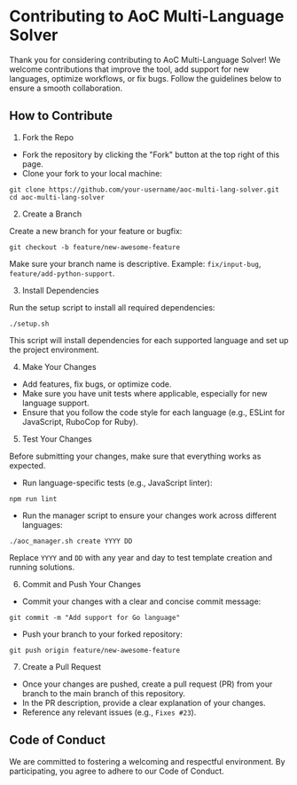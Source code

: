 # Contributing to AoC Multi-Language Solver

Thank you for considering contributing to AoC Multi-Language Solver! We welcome contributions that improve the tool, add support for new languages, optimize workflows, or fix bugs. Follow the guidelines below to ensure a smooth collaboration.

## How to Contribute

1. Fork the Repo
- Fork the repository by clicking the "Fork" button at the top right of this page.
- Clone your fork to your local machine:

```
git clone https://github.com/your-username/aoc-multi-lang-solver.git
cd aoc-multi-lang-solver
```

2. Create a Branch

Create a new branch for your feature or bugfix:

```
git checkout -b feature/new-awesome-feature
```

Make sure your branch name is descriptive. Example: ``fix/input-bug``, ``feature/add-python-support``.

3. Install Dependencies

Run the setup script to install all required dependencies:

```./setup.sh```

This script will install dependencies for each supported language and set up the project environment.

4. Make Your Changes
- Add features, fix bugs, or optimize code.
- Make sure you have unit tests where applicable, especially for new language support.
- Ensure that you follow the code style for each language (e.g., ESLint for JavaScript, RuboCop for Ruby).

5. Test Your Changes

Before submitting your changes, make sure that everything works as expected.

- Run language-specific tests (e.g., JavaScript linter):

```npm run lint```

- Run the manager script to ensure your changes work across different languages:

```./aoc_manager.sh create YYYY DD```

Replace ``YYYY`` and ``DD`` with any year and day to test template creation and running solutions.

6. Commit and Push Your Changes
- Commit your changes with a clear and concise commit message:

```
git commit -m "Add support for Go language"
```

- Push your branch to your forked repository:

```
git push origin feature/new-awesome-feature
```

7. Create a Pull Request
- Once your changes are pushed, create a pull request (PR) from your branch to the main branch of this repository.
- In the PR description, provide a clear explanation of your changes.
- Reference any relevant issues (e.g., ``Fixes #23``).

## Code of Conduct

We are committed to fostering a welcoming and respectful environment. By participating, you agree to adhere to our Code of Conduct.
